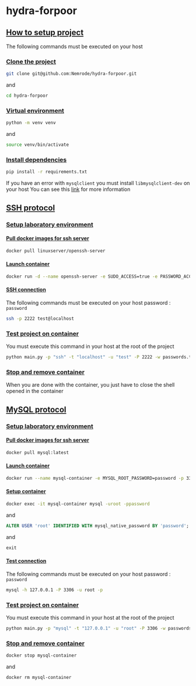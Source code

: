 # hydra-forpoor

## <ins>How to setup project</ins>
The following commands must be executed on your host
### <ins>Clone the project</ins>
```bash
git clone git@github.com:Nemrode/hydra-forpoor.git
```
and
```bash
cd hydra-forpoor
```

### <ins>Virtual environment</ins>
```bash
python -m venv venv
```
and
```bash
source venv/bin/activate
```

### <ins>Install dependencies</ins>
```bash
pip install -r requirements.txt
```
If you have an error with <code>mysqlclient</code> you must install <code>libmysqlclient-dev</code> on your host
You can see this [link](https://askubuntu.com/questions/1321141/unable-to-install-mysqlclient-on-ubuntu-20-10) for more information

## <ins>SSH protocol</ins>
### <ins>Setup laboratory environment</ins>
#### <ins>Pull docker images for ssh server</ins>
```bash
docker pull linuxserver/openssh-server
```

#### <ins>Launch container</ins>
```bash
docker run -d --name openssh-server -e SUDO_ACCESS=true -e PASSWORD_ACCESS=true -e USER_PASSWORD="password" -e USER_NAME="test" -p 2222:2222 --restart unless-stopped lscr.io/linuxserver/openssh-server:latest
```

#### <ins>SSH connection</ins>
The following commands must be executed on your host
password : <code>password</code>
```bash
ssh -p 2222 test@localhost
```

### <ins>Test project on container</ins>
You must execute this command in your host at the root of the project
```bash
python main.py -p "ssh" -t "localhost" -u "test" -P 2222 -w passwords.txt
```

### <ins>Stop and remove container</ins>
When you are done with the container, you just have to close the shell opened in the container


## <ins>MySQL protocol</ins>
### <ins>Setup laboratory environment</ins>
#### <ins>Pull docker images for ssh server</ins>
```bash
docker pull mysql:latest
```

#### <ins>Launch container</ins>
```bash
docker run --name mysql-container -e MYSQL_ROOT_PASSWORD=password -p 3306:3306 -d mysql
```

#### <ins>Setup container</ins>
```bash
docker exec -it mysql-container mysql -uroot -ppassword
```
and
```sql
ALTER USER 'root' IDENTIFIED WITH mysql_native_password BY 'password';
```
and
```sql
exit
```

#### <ins>Test connection</ins>
The following commands must be executed on your host
password : <code>password</code>
```bash
mysql -h 127.0.0.1 -P 3306 -u root -p
```


### <ins>Test project on container</ins>
You must execute this command in your host at the root of the project
```bash
python main.py -p "mysql" -t "127.0.0.1" -u "root" -P 3306 -w passwords.txt
```

### <ins>Stop and remove container</ins>
```bash
docker stop mysql-container
```
and
```bash
docker rm mysql-container
```